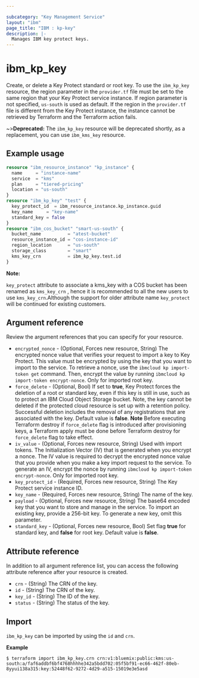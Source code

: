 ```yaml
---

subcategory: "Key Management Service"
layout: "ibm"
page_title: "IBM : kp-key"
description: |-
  Manages IBM key protect keys.
---
```


# ibm_kp_key

Create, or delete a Key Protect standard or root key. To use the `ibm_kp_key` resource, the region parameter in the `provider.tf` file must be set to the same region that your Key Protect service instance. If region parameter is not specified, `us-south` is used as default. If the region in the `provider.tf` file is different from the Key Protect instance, the instance cannot be retrieved by  Terraform and the  Terraform action fails.

~>**Deprecated:**
The `ibm_kp_key` resource will be deprecated shortly, as a replacement, you can use `ibm_kms_key` resource.


## Example usage

```terraform
resource "ibm_resource_instance" "kp_instance" {
  name     = "instance-name"
  service  = "kms"
  plan     = "tiered-pricing"
  location = "us-south"
}
resource "ibm_kp_key" "test" {
  key_protect_id  = ibm_resource_instance.kp_instance.guid
  key_name     = "key-name"
  standard_key = false
}
resource "ibm_cos_bucket" "smart-us-south" {
  bucket_name          = "atest-bucket"
  resource_instance_id = "cos-instance-id"
  region_location      = "us-south"
  storage_class        = "smart"
  kms_key_crn          = ibm_kp_key.test.id
}
```

  **Note:**
  
 `key_protect` attribute to associate a kms_key with a COS bucket has been renamed as `kms_key_crn` , hence it is recommended to all the new users to use `kms_key_crn`.Although the support for older attribute name `key_protect` will be continued for existing customers.


## Argument reference
Review the argument references that you can specify for your resource.

- `encrypted_nonce` - (Optional, Forces new resource, String) The encrypted nonce value that verifies your request to import a key to Key Protect. This value must be encrypted by using the key that you want to import to the service. To retrieve a nonce, use the `ibmcloud kp import-token get` command. Then, encrypt the value by running `ibmcloud kp import-token encrypt-nonce`. Only for imported root key.
- `force_delete` - (Optional, Bool) If set to **true**, Key Protect forces the deletion of a root or standard key, even if this key is still in use, such as to protect an IBM Cloud Object Storage bucket. Note, the key cannot be deleted if the protected cloud resource is set up with a retention policy. Successful deletion includes the removal of any registrations that are associated with the key. Default value is **false**. **Note** Before executing Terraform destroy if `force_delete` flag is introduced after provisioning keys, a Terraform apply must be done before Terraform destroy for `force_delete` flag to take effect.
- `iv_value` - (Optional, Forces new resource, String)  Used with import tokens. The Initialization Vector (IV) that is generated when you encrypt a nonce. The IV value is required to decrypt the encrypted nonce value that you provide when you make a key import request to the service. To generate an IV, encrypt the nonce by running `ibmcloud kp import-token encrypt-nonce`. Only for imported root key.
- `key_protect_id` - (Required, Forces new resource, String) The Key Protect service instance ID.
- `key_name` - (Required, Forces new resource, String) The name of the key.
- `payload` - (Optional, Forces new resource, String) The base64 encoded key that you want to store and manage in the service. To import an existing key, provide a 256-bit key. To generate a new key, omit this parameter.
- `standard_key` - (Optional, Forces new resource, Bool) Set flag **true** for standard key, and **false** for root key. Default value is **false**.

## Attribute reference
In addition to all argument reference list, you can access the following attribute reference after your resource is created.

- `crn` - (String) The CRN of the key.
- `id` - (String) The CRN of the key.
- `key_id` - (String) The ID of the key.
- `status` - (String) The status of the key.

## Import
`ibm_kp_key` can be imported by using the `id` and `crn`.

**Example**

```
$ terraform import ibm_kp_key.crn crn:v1:bluemix:public:kms:us-south:a/faf6addbf6bf4768hhhhe342a5bdd702:05f5bf91-ec66-462f-80eb-8yyui138a315:key:52448f62-9272-4d29-a515-15019e3e5asd
```
